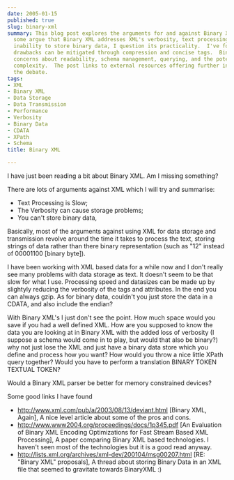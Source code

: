 ```yaml
---
date: 2005-01-15
published: true
slug: binary-xml
summary: This blog post explores the arguments for and against Binary XML.  While
  some argue that Binary XML addresses XML's verbosity, text processing speed, and
  inability to store binary data, I question its practicality.  I've found that XML's
  drawbacks can be mitigated through compression and concise tags.  Binary XML raises
  concerns about readability, schema management, querying, and the potential for increased
  complexity.  The post links to external resources offering further insights into
  the debate.
tags:
- XML
- Binary XML
- Data Storage
- Data Transmission
- Performance
- Verbosity
- Binary Data
- CDATA
- XPath
- Schema
title: Binary XML

---
```

I have just been reading a bit about Binary XML.  Am I missing something?
<p />
There are lots of arguments against XML which I will try and summarise:
<ul>
<li>Text Processing is Slow;</li>
<li>The Verbosity can cause storage problems;</li>
<li>You can't store binary data,</li>
</ul><p>Basically, most of the arguments against using XML for data storage and transmission revolve around the time it takes to process the text, storing strings of data rather than there binary representation (such as "12" instead of 00001100 [binary byte]).</p><p>I have been working with XML based data for a while now and I don't really see many problems with data storage as text.  It doesn't seem to be that slow for what I use.  Processing speed and datasizes can be made up by slightyly reducing the verbosity of the tags and attributes.  In the end you can always gzip.  As for binary data, couldn't you just store the data in a CDATA, and also include the endian?</p><p>With Binary XML's I just don't see the point.  How much space would you save if you had a well defined XML.  How are you supposed to know the data you are looking at in Binary XML with the added loss of verbosity (I suppose a schema would come in to play, but would that also be binary?)  why not just lose the XML and just have a binary data store which you define and process how you want?  How would you throw a nice little XPath query together?  Would you have to perform a translation BINARY TOKEN  TEXTUAL TOKEN?</p><p>Would a Binary XML parser be better for memory constrained devices?  </p><p>Some good links I have found </p><ul>
<li>
<a href="http://www.xml.com/pub/a/2003/08/13/deviant.html">http://www.xml.com/pub/a/2003/08/13/deviant.html</a> [Binary XML, Again], A nice level article about some of the pros and cons.</li>
<li>
<a href="http://www.www2004.org/proceedings/docs/1p345.pdf">http://www.www2004.org/proceedings/docs/1p345.pdf</a>  [An Evaluation of Binary XML Encoding Optimizations for Fast Stream Based XML Processing], A paper comparing Binary XML based technologies.  I haven't seen most of the technologies but it is a good read anyway.</li>
<li>
<a href="http://lists.xml.org/archives/xml-dev/200104/msg00207.html">http://lists.xml.org/archives/xml-dev/200104/msg00207.html</a> [RE: "Binary XML" proposals], A thread about storing Binary Data in an XML file that seemed to gravitate towards BinaryXML :)</li>
</ul>


